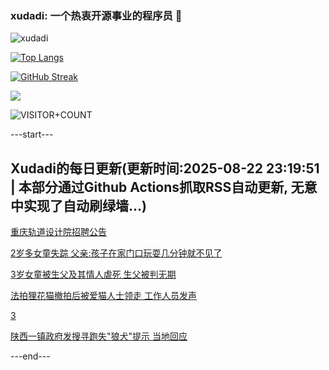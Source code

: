 ### xudadi: 一个热衷开源事业的程序员 👋

![xudadi](https://github-readme-stats-git-masterorgs-github-readme-stats-team.vercel.app/api?username=xudadi)

[![Top Langs](https://github-readme-stats.vercel.app/api/top-langs/?username=xudadi)](https://github.com/anuraghazra/github-readme-stats)

[![GitHub Streak](https://streak-stats.demolab.com?user=xudadi&locale=zh_Hans)](https://git.io/streak-stats)

![](https://raw.githubusercontent.com/xudadi/xudadi/main/assets/github-contribution-grid-snake.svg)

![VISITOR+COUNT](https://komarev.com/ghpvc/?username=xudadi&label=VISITOR+COUNT)


---start---

## Xudadi的每日更新(更新时间:2025-08-22 23:19:51 | 本部分通过Github Actions抓取RSS自动更新, 无意中实现了自动刷绿墙...)

[重庆轨道设计院招聘公告](https://www.gongkaoleida.com/article/2582593)

[2岁多女童失踪 父亲:孩子在家门口玩耍几分钟就不见了](https://m.163.com/news/article/K7JDJC5O053469LG.html)

[3岁女童被生父及其情人虐死 生父被判无期](https://m.163.com/news/article/K7JDJC4N053469LG.html)

[法拍狸花猫撤拍后被爱猫人士领走 工作人员发声](https://m.163.com/news/article/K7JCJG0005561G0D.html)

[3](https://m.163.com/touch/news/sub/domestic)

[陕西一镇政府发搜寻跑失"狼犬"提示 当地回应](https://m.163.com/news/article/K7JCI8GH05561G0D.html)

---end---
